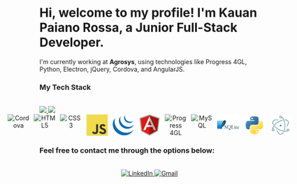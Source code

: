 <h1>Hi, welcome to my profile! I'm Kauan Paiano Rossa, a Junior Full-Stack Developer.</h1>

<p>
  I'm currently working at <strong>Agrosys</strong>, using technologies like Progress 4GL, Python, Electron, jQuery, Cordova, and AngularJS.
</p>

<h3>My Tech Stack</h3>
<br>
<div>
    <a href="https://github.com/KauanRossa">
      <img height="180em" src="https://github-readme-stats.vercel.app/api?username=KauanRossa&show_icons=true&theme=prussian">
      <img height="180em" src="https://github-readme-stats.vercel.app/api/top-langs/?username=KauanRossa&layout=compact&theme=prussian">
    </a>
    <br>
    <div align="center" style="display: flex; justify-content: center; align-center: center; gap: 10px">
        <img src="https://cordova.apache.org/static/img/cordova_256.png" width="50" height="50" alt="Cordova"/>
        <img src="https://cdn.jsdelivr.net/gh/devicons/devicon/icons/html5/html5-original.svg" width="50" height="50" alt="HTML5"/>
        <img src="https://cdn.jsdelivr.net/gh/devicons/devicon/icons/css3/css3-original-wordmark.svg" width="50" height="50" alt="CSS3"/>
        <img src="https://github.com/devicons/devicon/blob/master/icons/javascript/javascript-original.svg" width="50" height="50" alt="JavaScript"/>
        <img src="https://github.com/devicons/devicon/blob/master/icons/jquery/jquery-original.svg" width="50" height="50" alt="jQuery"/>
        <img src="https://github.com/devicons/devicon/blob/master/icons/angularjs/angularjs-original.svg" width="50" height="50" alt="AngularJS"/>
        <img src="https://chriscamicas.gallerycdn.vsassets.io/extensions/chriscamicas/openedge-abl/1.2.0/1587754986999/Microsoft.VisualStudio.Services.Icons.Default" width="50" height="50" alt="Progress 4GL"/>
        <img src="https://cdn.jsdelivr.net/gh/devicons/devicon/icons/mysql/mysql-original-wordmark.svg" width="50" height="50" alt="MySQL"/>
        <img src="https://github.com/devicons/devicon/blob/master/icons/sqlite/sqlite-original-wordmark.svg" width="50" height="50" alt="SQLite"/>
        <img src="https://github.com/devicons/devicon/blob/master/icons/python/python-original.svg" width="50" height="50" alt="Python"/>
        <img src="https://github.com/devicons/devicon/blob/master/icons/electron/electron-original.svg" width="50" height="50" alt="Electron"/>
    </div>
    <h3>Feel free to contact me through the options below:</h3>
    <br>
    <div align="center">
        <a href="https://www.linkedin.com/in/kauan-paiano-rossa-845802269/">
            <img src="https://img.shields.io/badge/LinkedIn-0077B5?style=for-the-badge&logo=linkedin&logoColor=white" alt="LinkedIn">
        </a>
        <a href="mailto:kauanprog@gmail.com">
            <img src="https://img.shields.io/badge/Gmail-D14836?style=for-the-badge&logo=gmail&logoColor=white" alt="Gmail">
        </a>
    </div>
</div>
